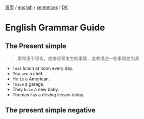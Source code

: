 [首页](https://printjs.github.io/blog) / [english](https://printjs.github.io/blog/docs/english) / [sentences](https://printjs.github.io/blog/docs/english/sentences) / [DK](https://printjs.github.io/blog/docs/english/sentences/DK)

# English Grammar Guide

## The Present simple

> 常常用于现实，或者经常发生的事情，或者描述一些事情总为真

- I `eat` lunch at noon every day.
- You `are` a chef.
- He `is` a American.
- I `have` a garage.
- They `have` a new baby.
- Thomas `has` a driving lesson today.

## The present simple negative

> 